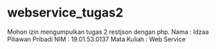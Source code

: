 #  webservice_tugas2
Mohon izin mengumpulkan tugas 2 restjson dengan php.
Nama : Idzaa Piliawan Pribadi
NIM : 19.01.53.0137
Mata Kuliah : Web Service
